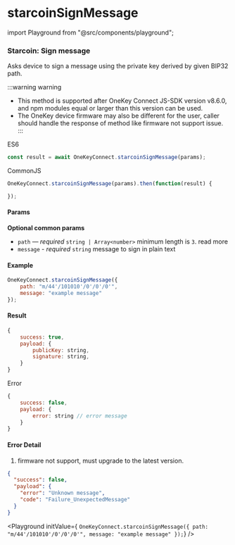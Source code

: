 # starcoinSignMessage

import Playground from "@src/components/playground";

### Starcoin: Sign message

Asks device to sign a message using the private key derived by given BIP32 path.

:::warning warning

* This method is supported after OneKey Connect JS-SDK version v8.6.0, and npm modules equal or larger than this version can be used.
* The OneKey device firmware may also be different for the user, caller should handle the response of method like firmware not support issue. :::

ES6

```javascript
const result = await OneKeyConnect.starcoinSignMessage(params);
```

CommonJS

```javascript
OneKeyConnect.starcoinSignMessage(params).then(function(result) {

});
```

#### Params

**Optional common params**

* `path` — _required_ `string | Array<number>` minimum length is `3`. read more
* `message` - _required_ `string` message to sign in plain text

#### Example

```javascript
OneKeyConnect.starcoinSignMessage({
    path: "m/44'/101010'/0'/0'/0'",
    message: "example message"
});
```

#### Result

```javascript
{
    success: true,
    payload: {
        publicKey: string,
        signature: string,
    }
}
```

Error

```javascript
{
    success: false,
    payload: {
        error: string // error message
    }
}
```

#### Error Detail

1. firmware not support, must upgrade to the latest version.

```json
{
  "success": false,
  "payload": {
    "error": "Unknown message",
    "code": "Failure_UnexpectedMessage"
  }
}
```

\<Playground initValue={ `OneKeyConnect.starcoinSignMessage({ path: "m/44'/101010'/0'/0'/0'", message: "example message" });`} />
